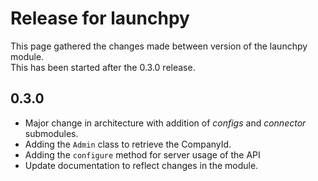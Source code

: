 # Release for launchpy

This page gathered the changes made between version of the launchpy module.\
This has been started after the 0.3.0 release.

## 0.3.0

* Major change in architecture with addition of *configs* and *connector* submodules.
* Adding the `Admin` class to retrieve the CompanyId.
* Adding the `configure` method for server usage of the API
* Update documentation to reflect changes in the module.